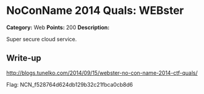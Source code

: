 # NoConName 2014 Quals: WEBster

**Category:** Web
**Points:** 200
**Description:**

Super secure cloud service.

## Write-up

<http://blogs.tunelko.com/2014/09/15/webster-no-con-name-2014-ctf-quals/>

Flag: NCN_f528764d624db129b32c21fbca0cb8d6

